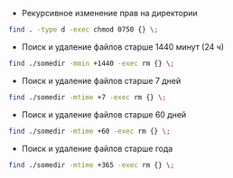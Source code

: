- Рекурсивное изменение прав на директории
```bash
find . -type d -exec chmod 0750 {} \;
```
- Поиск и удаление файлов старше 1440 минут (24 ч)
``` bash
find ./somedir -mmin +1440 -exec rm {} \;
```

- Поиск и удаление файлов старше 7 дней
``` bash
find ./somedir -mtime +7 -exec rm {} \;
```

- Поиск и удаление файлов старше 60 дней
``` bash
find ./somedir -mtime +60 -exec rm {} \;
```

- Поиск и удаление файлов старше года
``` bash
find ./somedir -mtime +365 -exec rm {} \;
```



